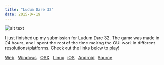 ```yaml
---
title: "Ludum Dare 32"
date: 2015-04-19
---
```

![alt text](http://duadikos.com/sites/default/files/styles/large/public/imce/TockAboutTimeLD32.png?itok=ynjyNtbB "Logo Title Text 1")

I just finished up my submission for Ludum Dare 32\. The game was made in 24 hours, and I spent the rest of the time making the GUI work in different resolutions/platforms. Check out the links below to play!

[Web](/sites/default/files/Tock_About_Time/web.html)   [Windows](/sites/default/files/TockAboutTime.windows.zip)   [OSX](/sites/default/files/TockAboutTime.OSX.tgz)   [Linux](/sites/default/files/TockAboutTime.linux.tgz)   [iOS](/sites/default/files/TockAboutTime.iOS.tgz)   [Android](/sites/default/files/TockAboutTime.apk)   [Source](https://github.com/ulimit/LudumDare32)
